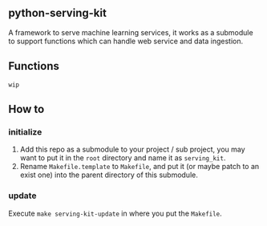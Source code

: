 ## python-serving-kit
A framework to serve machine learning services, it works as a submodule to support functions 
which can handle web service and data ingestion.

## Functions
```
wip
```

## How to
### initialize
1. Add this repo as a submodule to your project / sub project, you may want to put it in the `root` directory and name it as ``serving_kit``.
2. Rename ```Makefile.template``` to ```Makefile```, and put it (or maybe patch to an exist one) into the parent directory of this submodule.

### update
Execute ```make serving-kit-update``` in where you put the ```Makefile```.